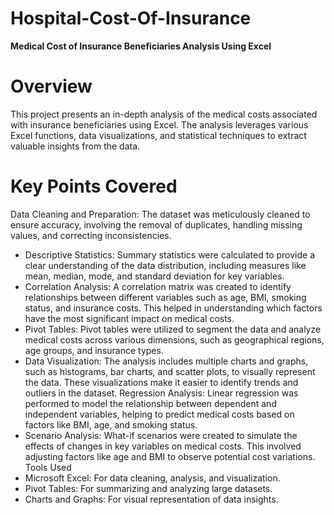 # Hospital-Cost-Of-Insurance

**Medical Cost of Insurance Beneficiaries Analysis Using Excel**
# Overview
This project presents an in-depth analysis of the medical costs associated with insurance beneficiaries using Excel. The analysis leverages various Excel functions, data visualizations, and statistical techniques to extract valuable insights from the data.

# Key Points Covered
Data Cleaning and Preparation: The dataset was meticulously cleaned to ensure accuracy, involving the removal of duplicates, handling missing values, and correcting inconsistencies.
* Descriptive Statistics: Summary statistics were calculated to provide a clear understanding of the data distribution, including measures like mean, median, mode, and standard deviation for key variables.
* Correlation Analysis: A correlation matrix was created to identify relationships between different variables such as age, BMI, smoking status, and insurance costs. This helped in understanding which factors have the most significant impact on medical costs.
* Pivot Tables: Pivot tables were utilized to segment the data and analyze medical costs across various dimensions, such as geographical regions, age groups, and insurance types.
* Data Visualization: The analysis includes multiple charts and graphs, such as histograms, bar charts, and scatter plots, to visually represent the data. These visualizations make it easier to identify trends and outliers in the dataset.
Regression Analysis: Linear regression was performed to model the relationship between dependent and independent variables, helping to predict medical costs based on factors like BMI, age, and smoking status.
* Scenario Analysis: What-if scenarios were created to simulate the effects of changes in key variables on medical costs. This involved adjusting factors like age and BMI to observe potential cost variations.
Tools Used
* Microsoft Excel: For data cleaning, analysis, and visualization.
* Pivot Tables: For summarizing and analyzing large datasets.
* Charts and Graphs: For visual representation of data insights.
